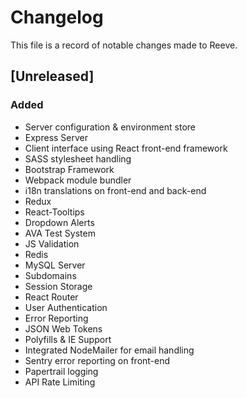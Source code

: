 # Changelog

This file is a record of notable changes made to Reeve.

## [Unreleased]

### Added

-   Server configuration & environment store
-   Express Server
-   Client interface using React front-end framework
-   SASS stylesheet handling
-   Bootstrap Framework
-   Webpack module bundler
-   i18n translations on front-end and back-end
-   Redux
-   React-Tooltips
-   Dropdown Alerts
-   AVA Test System
-   JS Validation
-   Redis
-   MySQL Server
-   Subdomains
-   Session Storage
-   React Router
-   User Authentication
-   Error Reporting
-   JSON Web Tokens
-   Polyfills & IE Support
-   Integrated NodeMailer for email handling
-   Sentry error reporting on front-end
-   Papertrail logging
-   API Rate Limiting
